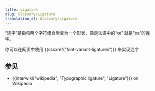 ```yaml
---
title: Ligature
slug: Glossary/Ligature
translation_of: Glossary/Ligature
---
```

<p>“连字”是指将两个字符组合后变为一个形状，像是法语中的“œ” 就是“oe”的连字。</p>

<p>你可以在网页中使用 {{cssxref("font-variant-ligatures")}} 来实现连字</p>

<h2 id="参见">参见</h2>

<ul>
 <li>{{interwiki("wikipedia", "Typographic ligature", "Ligature")}} on Wikipedia</li>
</ul>

